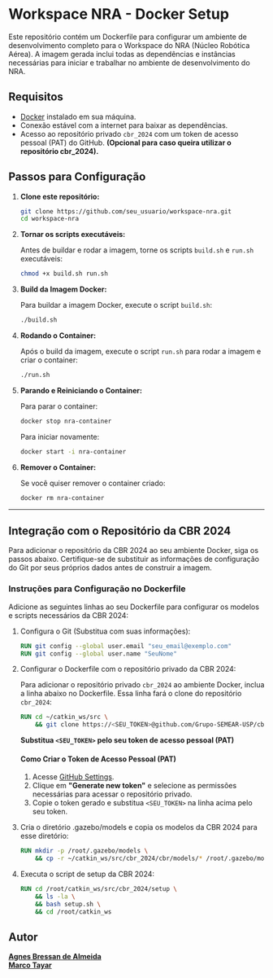 # Workspace NRA - Docker Setup

Este repositório contém um Dockerfile para configurar um ambiente de desenvolvimento completo para o Workspace do NRA (Núcleo Robótica Aérea). A imagem gerada inclui todas as dependências e instâncias necessárias para iniciar e trabalhar no ambiente de desenvolvimento do NRA.

## Requisitos

- [Docker](https://docs.docker.com/get-docker/) instalado em sua máquina.
- Conexão estável com a internet para baixar as dependências.
- Acesso ao repositório privado `cbr_2024` com um token de acesso pessoal (PAT) do GitHub.
   __(Opcional para caso queira utilizar o repositório cbr_2024).__

## Passos para Configuração

1. **Clone este repositório:**

    ```bash
    git clone https://github.com/seu_usuario/workspace-nra.git
    cd workspace-nra
    ```

2. **Tornar os scripts executáveis:**

    Antes de buildar e rodar a imagem, torne os scripts `build.sh` e `run.sh` executáveis:

    ```bash
    chmod +x build.sh run.sh
    ```

3. **Build da Imagem Docker:**

    Para buildar a imagem Docker, execute o script `build.sh`:

    ```bash
    ./build.sh
    ```

4. **Rodando o Container:**

    Após o build da imagem, execute o script `run.sh` para rodar a imagem e criar o container:

    ```bash
    ./run.sh
    ```

5. **Parando e Reiniciando o Container:**

    Para parar o container:

    ```bash
    docker stop nra-container
    ```

    Para iniciar novamente:

    ```bash
    docker start -i nra-container
    ```

6. **Remover o Container:**

    Se você quiser remover o container criado:

    ```bash
    docker rm nra-container
    ```

---

## Integração com o Repositório da CBR 2024

Para adicionar o repositório da CBR 2024 ao seu ambiente Docker, siga os passos abaixo. Certifique-se de substituir as informações de configuração do Git por seus próprios dados antes de construir a imagem.

### Instruções para Configuração no Dockerfile

Adicione as seguintes linhas ao seu Dockerfile para configurar os modelos e scripts necessários da CBR 2024:

1. Configura o Git (Substitua com suas informações):

    ```dockerfile
    RUN git config --global user.email "seu_email@exemplo.com"
    RUN git config --global user.name "SeuNome"

2. Configurar o Dockerfile com o repositório privado da CBR 2024:

    Para adicionar o repositório privado `cbr_2024` ao ambiente Docker, inclua a linha abaixo no Dockerfile. Essa linha fará o clone do repositório `cbr_2024`:

    ```dockerfile
    RUN cd ~/catkin_ws/src \
        && git clone https://<SEU_TOKEN>@github.com/Grupo-SEMEAR-USP/cbr_2024.git ~/catkin_ws/src/cbr_2024
    ```

    **Substitua `<SEU_TOKEN>` pelo seu token de acesso pessoal (PAT)**

    #### Como Criar o Token de Acesso Pessoal (PAT)
    1. Acesse [GitHub Settings](https://github.com/settings/tokens).
    2. Clique em **"Generate new token"** e selecione as permissões necessárias para acessar o repositório privado.
    3. Copie o token gerado e substitua `<SEU_TOKEN>` na linha acima pelo seu token.

3. Cria o diretório .gazebo/models e copia os modelos da CBR 2024 para esse diretório:

    ```dockerfile
    RUN mkdir -p /root/.gazebo/models \
        && cp -r ~/catkin_ws/src/cbr_2024/cbr/models/* /root/.gazebo/models/

4. Executa o script de setup da CBR 2024:

    ```dockerfile
    RUN cd /root/catkin_ws/src/cbr_2024/setup \
        && ls -la \
        && bash setup.sh \
        && cd /root/catkin_ws

## Autor

**[Agnes Bressan de Almeida](https://github.com/AgnesBressan)**  
**[Marco Tayar](https://github.com/MarcoTayar)**
